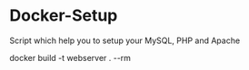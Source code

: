 # Docker-Setup
Script which help you to setup your MySQL, PHP and Apache 

docker build -t webserver . --rm
